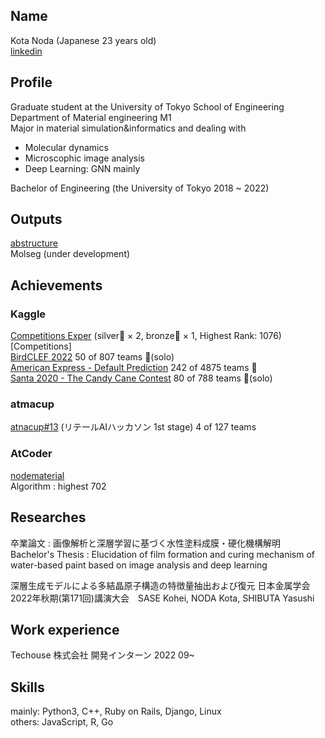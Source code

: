## Name 
Kota Noda (Japanese 23 years old)  
[linkedin](https://www.linkedin.com/in/kota-noda-294b9a236/)

## Profile
Graduate student at the University of Tokyo School of Engineering  
Department of Material engineering M1  
Major in material simulation&informatics and dealing with  
* Molecular dynamics
* Microscophic image analysis
* Deep Learning: GNN mainly

Bachelor of Engineering (the University of Tokyo 2018 ~ 2022)

## Outputs
[abstructure](https://github.com/nodematerial/abstructure)  
Molseg (under development)

## Achievements
### Kaggle 
[Competitions Exper](https://www.kaggle.com/kotanoda) (silver🥈 × 2, bronze🥉 × 1, Highest Rank: 1076)  
[Competitions]  
[BirdCLEF 2022](https://www.kaggle.com/competitions/birdclef-2022) 50 of 807 teams 🥈(solo)  
[American Express - Default Prediction](https://www.kaggle.com/competitions/amex-default-prediction) 242 of 4875 teams 🥈  
[Santa 2020 - The Candy Cane Contest](https://www.kaggle.com/c/santa-2020) 80 of 788 teams 🥉(solo)

### atmacup 
[atnacup#13](https://www.guruguru.science/competitions/19/leaderboard) (リテールAIハッカソン 1st stage) 4 of 127 teams

### AtCoder
[nodematerial](https://atcoder.jp/users/nodematerial)  
Algorithm : highest 702

## Researches
卒業論文 : 画像解析と深層学習に基づく水性塗料成膜・硬化機構解明  
Bachelor's Thesis : Elucidation of film formation and curing mechanism of water-based paint based on image analysis and deep learning

深層⽣成モデルによる多結晶原⼦構造の特徴量抽出および復元 日本金属学会2022年秋期(第171回)講演大会　SASE Kohei, NODA Kota, SHIBUTA Yasushi

## Work experience
Techouse 株式会社 開発インターン 2022 09~ 

## Skills
mainly: Python3, C++, Ruby on Rails, Django, Linux  
others: JavaScript, R, Go
